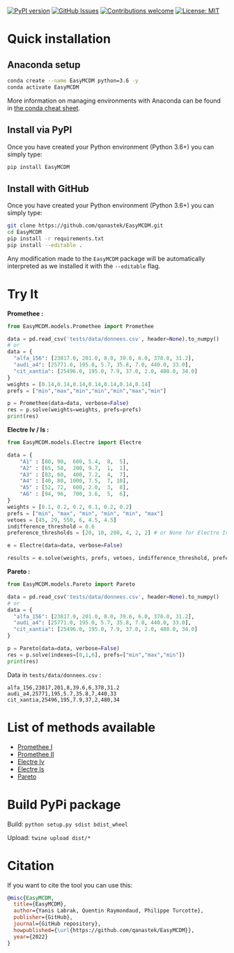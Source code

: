 

[![PyPI version](https://badge.fury.io/py/EasyMCDM.svg)](https://badge.fury.io/py/EasyMCDM)
[![GitHub Issues](https://img.shields.io/github/issues/qanastek/EasyMCDM.svg)](https://github.com/qanastek/EasyMCDM/issues)
[![Contributions welcome](https://img.shields.io/badge/contributions-welcome-brightgreen.svg)](CONTRIBUTING.md)
[![License: MIT](https://img.shields.io/badge/License-MIT-brightgreen.svg)](https://opensource.org/licenses/MIT)
<!-- [![Downloads](https://static.pepy.tech/personalized-badge/EasyMCDM?period=total&units=international_system&left_color=grey&right_color=orange&left_text=Downloads)](https://pepy.tech/project/EasyMCDM) -->

# Quick installation

## Anaconda setup

```bash
conda create --name EasyMCDM python=3.6 -y
conda activate EasyMCDM
```

More information on managing environments with Anaconda can be found in [the conda cheat sheet](https://docs.conda.io/projects/conda/en/4.6.0/_downloads/52a95608c49671267e40c689e0bc00ca/conda-cheatsheet.pdf).

## Install via PyPI

Once you have created your Python environment (Python 3.6+) you can simply type:

```bash
pip install EasyMCDM
```

## Install with GitHub

Once you have created your Python environment (Python 3.6+) you can simply type:

```bash
git clone https://github.com/qanastek/EasyMCDM.git
cd EasyMCDM
pip install -r requirements.txt
pip install --editable .
```

Any modification made to the `EasyMCDM` package will be automatically interpreted as we installed it with the `--editable` flag.

# Try It

**Promethee :**

```python
from EasyMCDM.models.Promethee import Promethee

data = pd.read_csv('tests/data/donnees.csv', header=None).to_numpy()
# or
data = {
  "alfa_156": [23817.0, 201.0, 8.0, 39.6, 6.0, 378.0, 31.2],
  "audi_a4": [25771.0, 195.0, 5.7, 35.8, 7.0, 440.0, 33.0],
  "cit_xantia": [25496.0, 195.0, 7.9, 37.0, 2.0, 480.0, 34.0]
}
weights = [0.14,0.14,0.14,0.14,0.14,0.14,0.14]
prefs = ["min","max","min","min","min","max","min"]

p = Promethee(data=data, verbose=False)
res = p.solve(weights=weights, prefs=prefs)
print(res)
```

**Electre Iv / Is :**

```python
from EasyMCDM.models.Electre import Electre

data = {
    "A1" : [80, 90,  600, 5.4,  8,  5],
    "A2" : [65, 58,  200, 9.7,  1,  1],
    "A3" : [83, 60,  400, 7.2,  4,  7],
    "A4" : [40, 80, 1000, 7.5,  7, 10],
    "A5" : [52, 72,  600, 2.0,  3,  8],
    "A6" : [94, 96,  700, 3.6,  5,  6],
}
weights = [0.1, 0.2, 0.2, 0.1, 0.2, 0.2]
prefs = ["min", "max", "min", "min", "min", "max"]
vetoes = [45, 29, 550, 6, 4.5, 4.5]
indifference_threshold = 0.6
preference_thresholds = [20, 10, 200, 4, 2, 2] # or None for Electre Iv

e = Electre(data=data, verbose=False)

results = e.solve(weights, prefs, vetoes, indifference_threshold, preference_thresholds)
```

**Pareto :**

```python
from EasyMCDM.models.Pareto import Pareto

data = pd.read_csv('tests/data/donnees.csv', header=None).to_numpy()
# or
data = {
  "alfa_156": [23817.0, 201.0, 8.0, 39.6, 6.0, 378.0, 31.2],
  "audi_a4": [25771.0, 195.0, 5.7, 35.8, 7.0, 440.0, 33.0],
  "cit_xantia": [25496.0, 195.0, 7.9, 37.0, 2.0, 480.0, 34.0]
}

p = Pareto(data=data, verbose=False)
res = p.solve(indexes=[0,1,6], prefs=["min","max","min"])
print(res)
```

Data in `tests/data/donnees.csv` :

```csv
alfa_156,23817,201,8,39.6,6,378,31.2
audi_a4,25771,195,5.7,35.8,7,440,33
cit_xantia,25496,195,7.9,37,2,480,34
```

# List of methods available

- [Promethee I](https://www.sciencedirect.com/science/article/pii/S0098300411004365)
- [Promethee II](https://www.sciencedirect.com/science/article/pii/S0098300411004365)
- [Electre Iv](https://en.wikipedia.org/wiki/%C3%89LECTRE)
- [Electre Is](https://en.wikipedia.org/wiki/%C3%89LECTRE)
- [Pareto](https://www.sciencedirect.com/topics/engineering/pareto-optimality)

# Build PyPi package

Build: `python setup.py sdist bdist_wheel`

Upload: `twine upload dist/*`

# Citation

If you want to cite the tool you can use this:

```bibtex
@misc{EasyMCDM,
  title={EasyMCDM},
  author={Yanis Labrak, Quentin Raymondaud, Philippe Turcotte},
  publisher={GitHub},
  journal={GitHub repository},
  howpublished={\url{https://github.com/qanastek/EasyMCDM}},
  year={2022}
}
```
